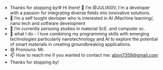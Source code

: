 - Thanks for stopping by!# Hi there! 👋
     I’m @JULIASIV, I'm a developer with a passion for integrating diverse fields into innovative solutions.
- 👀 I’m  a self tought devloper who is interested in AI /Machine learning/, nano tech and software developnent 
- 🌱 I’m currently persuing studies in material ScE. and computer sc.
- 💞️ what I do - I love combining my programming skills with emerging technologies particularly nanotechnology and AI to explore the 
    potential of smart materials in creating groundbreaking applications.
- 😄 Pronouns: Mr.
- 📫 How to reach me  if you wanted to contact me: abnn7359@gmail.com
- Thanks for stopping by!
<!---
JULIASIV/JULIASIV is a ✨ special ✨ repository because its `README.md` (this file) appears on your GitHub profile.
You can click the Preview link to take a look at your changes.
--->
